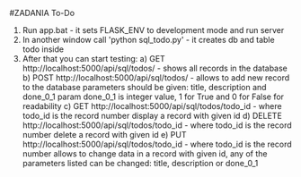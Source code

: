 #ZADANIA To-Do
1. Run app.bat - it sets FLASK_ENV to development mode and run server
2. In another window call 'python sql_todo.py' - it creates db and table todo inside
3. After that you can start testing:
    a) GET http://localhost:5000/api/sql/todos/ - shows all records in the database
    b) POST http://localhost:5000/api/sql/todos/ - allows to add new record to the database
       parameters should be given: title, description and done_0_1
       param done_0_1 is integer value, 1 for True and 0 for False for readability
    c) GET http://localhost:5000/api/sql/todos/todo_id - where todo_id is the record number
       display a record with given id
    d) DELETE http://localhost:5000/api/sql/todos/todo_id - where todo_id is the record number
       delete a record with given id
    e) PUT http://localhost:5000/api/sql/todos/todo_id - where todo_id is the record number
       allows to change data in a record with given id,
       any of the parameters listed can be changed: title, description or done_0_1